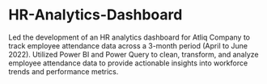 # HR-Analytics-Dashboard
Led the development of an HR analytics dashboard for Atliq Company to track employee attendance data across a 3-month period (April to June 2022). Utilized Power BI and Power Query to clean, transform, and analyze employee attendance data to provide actionable insights into workforce trends and performance metrics.
